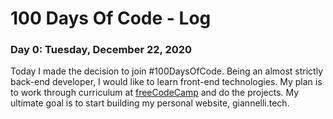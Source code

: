 # 100 Days Of Code - Log

### Day 0: Tuesday, December 22, 2020

Today I made the decision to join #100DaysOfCode.  Being an almost strictly back-end developer, I would like to learn front-end technologies. My plan is to work through curriculum at [freeCodeCamp](https://www.freecodecamp.org/learn) and do the projects.  My ultimate goal is to start building my personal website, giannelli.tech.